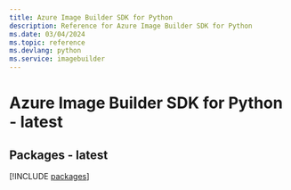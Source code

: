 ```yaml
---
title: Azure Image Builder SDK for Python
description: Reference for Azure Image Builder SDK for Python
ms.date: 03/04/2024
ms.topic: reference
ms.devlang: python
ms.service: imagebuilder
---
```

# Azure Image Builder SDK for Python - latest
## Packages - latest
[!INCLUDE [packages](image-builder-index.md)]
